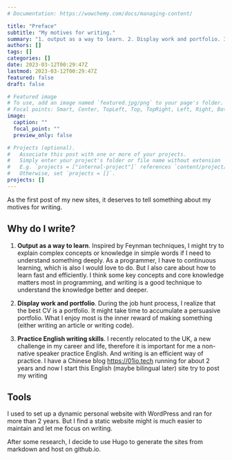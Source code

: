 ```yaml
---
# Documentation: https://wowchemy.com/docs/managing-content/

title: "Preface"
subtitle: "My motives for writing."
summary: "1. output as a way to learn. 2. Display work and portfolio. 3. Practice writing skills"
authors: []
tags: []
categories: []
date: 2023-03-12T00:29:47Z
lastmod: 2023-03-12T00:29:47Z
featured: false
draft: false

# Featured image
# To use, add an image named `featured.jpg/png` to your page's folder.
# Focal points: Smart, Center, TopLeft, Top, TopRight, Left, Right, BottomLeft, Bottom, BottomRight.
image:
  caption: ""
  focal_point: ""
  preview_only: false

# Projects (optional).
#   Associate this post with one or more of your projects.
#   Simply enter your project's folder or file name without extension
#   E.g. `projects = ["internal-project"]` references `content/project/deep-learning/index.md`.
#   Otherwise, set `projects = []`.
projects: []
---
```


As the first post of my new sites, it deserves to tell something about my motives for writing.

## Why do I write?

1. **Output as a way to learn**. Inspired by Feynman techniques, I might try to explain complex concepts or knowledge in simple words if I need to understand something deeply. As a programmer, I have to continuous learning, which is also I would love to do. But I also care about how to learn fast and efficiently. I think some key concepts and core knowledge matters most in programming, and writing is a good technique to understand the knowledge better and deeper.
  
2. **Display work and portfolio**. During the job hunt process, I realize that the best CV is a portfolio. It might take time to accumulate a persuasive portfolio. What I enjoy most is the inner reward of making something (either writing an article or writing code).

3. **Practice English writing skills**. I recently relocated to the UK, a new challenge in my career and life, therefore it is important for me a non-native speaker practice English. And writing is an efficient way of practice. I have a Chinese blog <https://01io.tech> running for about 2 years and now I start this English (maybe bilingual later) site try to post my writing

## Tools

I used to set up a dynamic personal website with WordPress and ran for more than 2 years. But I find a static website might is much easier to maintain and let me focus on writing.

After some research, I decide to use Hugo to generate the sites from markdown and host on github.io.
